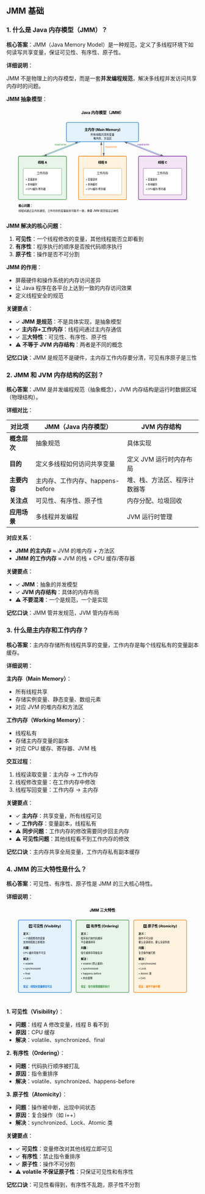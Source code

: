 ## JMM 基础

### 1. 什么是 Java 内存模型（JMM）？

**核心答案**：JMM（Java Memory Model）是一种规范，定义了多线程环境下如何读写共享变量，保证可见性、有序性、原子性。

**详细说明**：

JMM 不是物理上的内存模型，而是一套**并发编程规范**，解决多线程并发访问共享内存时的问题。

**JMM 抽象模型**：

<svg viewBox="0 0 800 450" xmlns="http://www.w3.org/2000/svg"><text x="400" y="25" text-anchor="middle" font-size="16" font-weight="bold">Java 内存模型（JMM）</text><rect x="250" y="60" width="300" height="80" fill="#e3f2fd" stroke="#1976d2" stroke-width="2" rx="5"/><text x="400" y="95" text-anchor="middle" font-size="14" font-weight="bold">主内存 (Main Memory)</text><text x="400" y="115" text-anchor="middle" font-size="11">所有线程共享的变量</text><text x="400" y="130" text-anchor="middle" font-size="11">堆内存、方法区</text><rect x="50" y="200" width="200" height="180" fill="#e8f5e9" stroke="#388e3c" stroke-width="2" rx="5"/><text x="150" y="230" text-anchor="middle" font-size="13" font-weight="bold">线程 A</text><rect x="70" y="250" width="160" height="110" fill="#fff" stroke="#388e3c" stroke-width="1" rx="3"/><text x="150" y="275" text-anchor="middle" font-size="12">工作内存</text><text x="80" y="300" font-size="10">• 变量副本</text><text x="80" y="320" font-size="10">• 本地缓存</text><text x="80" y="340" font-size="10">• CPU缓存/寄存器</text><rect x="300" y="200" width="200" height="180" fill="#fff3e0" stroke="#f57c00" stroke-width="2" rx="5"/><text x="400" y="230" text-anchor="middle" font-size="13" font-weight="bold">线程 B</text><rect x="320" y="250" width="160" height="110" fill="#fff" stroke="#f57c00" stroke-width="1" rx="3"/><text x="400" y="275" text-anchor="middle" font-size="12">工作内存</text><text x="330" y="300" font-size="10">• 变量副本</text><text x="330" y="320" font-size="10">• 本地缓存</text><text x="330" y="340" font-size="10">• CPU缓存/寄存器</text><rect x="550" y="200" width="200" height="180" fill="#f3e5f5" stroke="#7b1fa2" stroke-width="2" rx="5"/><text x="650" y="230" text-anchor="middle" font-size="13" font-weight="bold">线程 C</text><rect x="570" y="250" width="160" height="110" fill="#fff" stroke="#7b1fa2" stroke-width="1" rx="3"/><text x="650" y="275" text-anchor="middle" font-size="12">工作内存</text><text x="580" y="300" font-size="10">• 变量副本</text><text x="580" y="320" font-size="10">• 本地缓存</text><text x="580" y="340" font-size="10">• CPU缓存/寄存器</text><defs><marker id="arrow" markerWidth="10" markerHeight="10" refX="9" refY="3" orient="auto" markerUnits="strokeWidth"><path d="M0,0 L0,6 L9,3 z" fill="#666"/></marker></defs><path d="M 145 200 L 300 140" stroke="#388e3c" stroke-width="1.5" fill="none" marker-end="url(#arrow)"/><text x="225" y="155" text-anchor="middle" font-size="10" fill="#388e3c">read/write</text><path d="M 310 140 L 155 200" stroke="#1976d2" stroke-width="1.5" fill="none" marker-end="url(#arrow)"/><path d="M 395 200 L 395 140" stroke="#f57c00" stroke-width="1.5" fill="none" marker-end="url(#arrow)"/><text x="435" y="165" text-anchor="middle" font-size="10" fill="#f57c00">read/write</text><path d="M 405 140 L 405 200" stroke="#1976d2" stroke-width="1.5" fill="none" marker-end="url(#arrow)"/><path d="M 645 200 L 490 140" stroke="#7b1fa2" stroke-width="1.5" fill="none" marker-end="url(#arrow)"/><text x="570" y="155" text-anchor="middle" font-size="10" fill="#7b1fa2">read/write</text><path d="M 500 140 L 655 200" stroke="#1976d2" stroke-width="1.5" fill="none" marker-end="url(#arrow)"/><text x="50" y="410" font-size="12" font-weight="bold">核心问题：</text><text x="50" y="430" font-size="11">线程间通过主内存通信，工作内存的变量副本可能不一致，需要 JMM 规范保证正确性</text></svg>

**JMM 解决的核心问题**：

1. **可见性**：一个线程修改的变量，其他线程能否立即看到
2. **有序性**：程序执行的顺序是否按代码顺序执行
3. **原子性**：操作是否不可分割

**JMM 的作用**：
- 屏蔽硬件和操作系统的内存访问差异
- 让 Java 程序在各平台上达到一致的内存访问效果
- 定义线程安全的规范

**关键要点**：
- ✓ **JMM 是规范**：不是具体实现，是抽象模型
- ✓ **主内存+工作内存**：线程间通过主内存通信
- ✓ **三大特性**：可见性、有序性、原子性
- ⚠ **不等于 JVM 内存结构**：两者是不同的概念

**记忆口诀**：JMM 是规范不是硬件，主内存工作内存要分清，可见有序原子是三性

### 2. JMM 和 JVM 内存结构的区别？

**核心答案**：JMM 是并发编程规范（抽象概念），JVM 内存结构是运行时数据区域（物理结构）。

**详细对比**：

| 对比项 | JMM（Java 内存模型） | JVM 内存结构 |
|-------|-------------------|-------------|
| **概念层次** | 抽象规范 | 具体实现 |
| **目的** | 定义多线程如何访问共享变量 | 定义 JVM 运行时内存布局 |
| **主要内容** | 主内存、工作内存、happens-before | 堆、栈、方法区、程序计数器等 |
| **关注点** | 可见性、有序性、原子性 | 内存分配、垃圾回收 |
| **应用场景** | 多线程并发编程 | JVM 运行时管理 |

**对应关系**：
- **JMM 的主内存** ≈ JVM 的堆内存 + 方法区
- **JMM 的工作内存** ≈ JVM 的栈 + CPU 缓存/寄存器

**关键要点**：
- ✓ **JMM**：抽象的并发模型
- ✓ **JVM 内存结构**：具体的内存布局
- ⚠ **不要混淆**：一个是规范，一个是实现

**记忆口诀**：JMM 管并发规范，JVM 管内存布局

### 3. 什么是主内存和工作内存？

**核心答案**：主内存存储所有线程共享的变量，工作内存是每个线程私有的变量副本缓存。

**详细说明**：

**主内存（Main Memory）**：
- 所有线程共享
- 存储实例变量、静态变量、数组元素
- 对应 JVM 的堆内存和方法区

**工作内存（Working Memory）**：
- 线程私有
- 存储主内存变量的副本
- 对应 CPU 缓存、寄存器、JVM 栈

**交互过程**：

1. 线程读取变量：主内存 → 工作内存
2. 线程修改变量：在工作内存中修改
3. 线程写回变量：工作内存 → 主内存

**关键要点**：
- ✓ **主内存**：共享变量，所有线程可见
- ✓ **工作内存**：变量副本，线程私有
- ⚠ **同步问题**：工作内存的修改需要同步回主内存
- ⚠ **可见性问题**：其他线程看不到工作内存的修改

**记忆口诀**：主内存共享全局变量，工作内存私有副本缓存

### 4. JMM 的三大特性是什么？

**核心答案**：可见性、有序性、原子性是 JMM 的三大核心特性。

**详细说明**：

<svg viewBox="0 0 800 400" xmlns="http://www.w3.org/2000/svg">
<text x="400" y="25" text-anchor="middle" font-size="16" font-weight="bold">JMM 三大特性</text>
<rect x="50" y="60" width="220" height="300" fill="#e3f2fd" stroke="#1976d2" stroke-width="2" rx="5"/>
<text x="160" y="90" text-anchor="middle" font-size="14" font-weight="bold">1️⃣ 可见性 (Visibility)</text>
<text x="70" y="120" font-size="11" font-weight="bold">定义：</text>
<text x="70" y="140" font-size="10">一个线程修改的变量</text>
<text x="70" y="155" font-size="10">其他线程能立即看到</text>
<text x="70" y="180" font-size="11" font-weight="bold">问题：</text>
<text x="70" y="200" font-size="10">CPU 缓存导致不可见</text>
<text x="70" y="225" font-size="11" font-weight="bold">解决：</text>
<text x="70" y="245" font-size="10">• volatile</text>
<text x="70" y="265" font-size="10">• synchronized</text>
<text x="70" y="285" font-size="10">• final</text>
<text x="70" y="305" font-size="10">• Lock</text>
<text x="70" y="340" font-size="10" fill="#1976d2" font-weight="bold">保证：线程间变量修改可见</text>
<rect x="290" y="60" width="220" height="300" fill="#e8f5e9" stroke="#388e3c" stroke-width="2" rx="5"/>
<text x="400" y="90" text-anchor="middle" font-size="14" font-weight="bold">2️⃣ 有序性 (Ordering)</text>
<text x="310" y="120" font-size="11" font-weight="bold">定义：</text>
<text x="310" y="140" font-size="10">程序执行按代码顺序</text>
<text x="310" y="155" font-size="10">不会被重排序</text>
<text x="310" y="180" font-size="11" font-weight="bold">问题：</text>
<text x="310" y="200" font-size="10">指令重排序导致乱序</text>
<text x="310" y="225" font-size="11" font-weight="bold">解决：</text>
<text x="310" y="245" font-size="10">• volatile (禁止重排)</text>
<text x="310" y="265" font-size="10">• synchronized</text>
<text x="310" y="285" font-size="10">• happens-before</text>
<text x="310" y="305" font-size="10">• 内存屏障</text>
<text x="310" y="340" font-size="10" fill="#388e3c" font-weight="bold">保证：指令按预期顺序执行</text>
<rect x="530" y="60" width="220" height="300" fill="#fff3e0" stroke="#f57c00" stroke-width="2" rx="5"/>
<text x="640" y="90" text-anchor="middle" font-size="14" font-weight="bold">3️⃣ 原子性 (Atomicity)</text>
<text x="550" y="120" font-size="11" font-weight="bold">定义：</text>
<text x="550" y="140" font-size="10">操作不可分割</text>
<text x="550" y="155" font-size="10">要么全部成功，要么全部失败</text>
<text x="550" y="180" font-size="11" font-weight="bold">问题：</text>
<text x="550" y="200" font-size="10">复合操作被打断</text>
<text x="550" y="225" font-size="11" font-weight="bold">解决：</text>
<text x="550" y="245" font-size="10">• synchronized</text>
<text x="550" y="265" font-size="10">• Lock</text>
<text x="550" y="285" font-size="10">• Atomic 类</text>
<text x="550" y="305" font-size="10">• CAS</text>
<text x="550" y="340" font-size="10" fill="#f57c00" font-weight="bold">保证：操作不被中断</text>
</svg>

**1. 可见性（Visibility）**：
- **问题**：线程 A 修改变量，线程 B 看不到
- **原因**：CPU 缓存
- **解决**：volatile、synchronized、final

**2. 有序性（Ordering）**：
- **问题**：代码执行顺序被打乱
- **原因**：指令重排序
- **解决**：volatile、synchronized、happens-before

**3. 原子性（Atomicity）**：
- **问题**：操作被中断，出现中间状态
- **原因**：复合操作（如 i++）
- **解决**：synchronized、Lock、Atomic 类

**关键要点**：
- ✓ **可见性**：变量修改对其他线程立即可见
- ✓ **有序性**：禁止指令重排序
- ✓ **原子性**：操作不可分割
- ⚠ **volatile 不保证原子性**：只保证可见性和有序性

**记忆口诀**：可见性看得到，有序性不乱跑，原子性不分割
